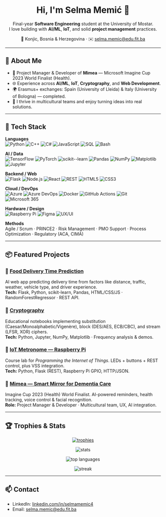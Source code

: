 <h1 align="center">Hi, I'm Selma Memić 👋</h1>

<p align="center">
Final-year <b>Software Engineering</b> student at the University of Mostar.<br/>
I love building with <b>AI/ML</b>, <b>IoT</b>, and solid <b>project management</b> practices.
</p>

<p align="center">
  📍 Konjic, Bosnia & Herzegovina · ✉️ <a href="mailto:selma.memic@edu.fit.ba">selma.memic@edu.fit.ba</a>
</p>

---

## 🚀 About Me
- 🎯 Project Manager & Developer of <b>Mimea</b> — Microsoft Imagine Cup 2023 World Finalist (Health).
- 🌐 Experience across <b>AI/ML</b>, <b>IoT</b>, <b>Cryptography</b>, and <b>Web Development</b>.
- 🌍 Erasmus+ exchanges: Spain (University of Lleida) & Italy (University of Bologna) — completed.
- 🤝 I thrive in multicultural teams and enjoy turning ideas into real solutions.

---

## 🧰 Tech Stack

**Languages**  
![Python](https://img.shields.io/badge/Python-3776AB?logo=python&logoColor=white)
![C++](https://img.shields.io/badge/C%2B%2B-00599C?logo=cplusplus&logoColor=white)
![C#](https://img.shields.io/badge/C%23-239120?logo=csharp&logoColor=white)
![JavaScript](https://img.shields.io/badge/JavaScript-F7DF1E?logo=javascript&logoColor=black)
![SQL](https://img.shields.io/badge/SQL-4479A1?logo=postgresql&logoColor=white)
![Bash](https://img.shields.io/badge/Bash-121011?logo=gnu-bash&logoColor=white)

**AI / Data**  
![TensorFlow](https://img.shields.io/badge/TensorFlow-FF6F00?logo=tensorflow&logoColor=white)
![PyTorch](https://img.shields.io/badge/PyTorch-EE4C2C?logo=pytorch&logoColor=white)
![scikit--learn](https://img.shields.io/badge/scikit--learn-F7931E?logo=scikitlearn&logoColor=white)
![Pandas](https://img.shields.io/badge/Pandas-150458?logo=pandas&logoColor=white)
![NumPy](https://img.shields.io/badge/NumPy-013243?logo=numpy&logoColor=white)
![Matplotlib](https://img.shields.io/badge/Matplotlib-11557C?logo=plotly&logoColor=white)
![Jupyter](https://img.shields.io/badge/Jupyter-F37626?logo=jupyter&logoColor=white)

**Backend / Web**  
![Flask](https://img.shields.io/badge/Flask-000?logo=flask&logoColor=white)
![Node.js](https://img.shields.io/badge/Node.js-339933?logo=node.js&logoColor=white)
![React](https://img.shields.io/badge/React-20232A?logo=react&logoColor=61DAFB)
![REST](https://img.shields.io/badge/REST-02569B?logo=fastapi&logoColor=white)
![HTML5](https://img.shields.io/badge/HTML5-E34F26?logo=html5&logoColor=white)
![CSS3](https://img.shields.io/badge/CSS3-1572B6?logo=css3&logoColor=white)

**Cloud / DevOps**  
![Azure](https://img.shields.io/badge/Azure-0078D4?logo=microsoftazure&logoColor=white)
![Azure DevOps](https://img.shields.io/badge/Azure%20DevOps-0078D7?logo=azuredevops&logoColor=white)
![Docker](https://img.shields.io/badge/Docker-2496ED?logo=docker&logoColor=white)
![GitHub Actions](https://img.shields.io/badge/GitHub%20Actions-2088FF?logo=githubactions&logoColor=white)
![Git](https://img.shields.io/badge/Git-F05032?logo=git&logoColor=white)
![Microsoft 365](https://img.shields.io/badge/Microsoft%20365-EE3A24?logo=microsoft&logoColor=white)

**Hardware / Design**  
![Raspberry Pi](https://img.shields.io/badge/Raspberry%20Pi-A22846?logo=raspberrypi&logoColor=white)
![Figma](https://img.shields.io/badge/Figma-F24E1E?logo=figma&logoColor=white)
![UX/UI](https://img.shields.io/badge/UX%2FUI-000000?logo=adobexd&logoColor=white)

**Methods**  
Agile / Scrum · PRINCE2 · Risk Management · PMO Support · Process Optimization · Regulatory (ACA, CIMA)

---

## 📦 Featured Projects

### 🔹 <a href="https://github.com/Selms4/food-delivery-time-prediction">Food Delivery Time Prediction</a>
AI web app predicting delivery time from factors like distance, traffic, weather, vehicle type, and driver experience.  
<b>Tech:</b> Flask, Python, scikit-learn, Pandas, HTML/CSS/JS · RandomForestRegressor · REST API.

### 🔹 <a href="https://github.com/Selms4/cryptography">Cryptography</a>
Educational notebooks implementing substitution (Caesar/Monoalphabetic/Vigenère), block (DES/AES, ECB/CBC), and stream (LFSR, XOR) ciphers.  
<b>Tech:</b> Python, Jupyter, NumPy, Matplotlib · Frequency analysis & demos.

### 🔹 <a href="https://github.com/Selms4/IOT_Metronome">IoT Metronome — Raspberry Pi</a>
Course lab for <i>Programming the Internet of Things</i>. LEDs + buttons + REST control, plus VSS integration.  
<b>Tech:</b> Python, Flask (REST), Raspberry Pi GPIO, HTTP/JSON.  

### 🔹 <a href="https://imaginecup.microsoft.com/en-us/Team/7a18b04f-99bc-4f47-a262-c962f38373ec">Mimea — Smart Mirror for Dementia Care</a>
Imagine Cup 2023 (Health) World Finalist. AI-powered reminders, health tracking, voice control & facial recognition.  
<b>Role:</b> Project Manager & Developer · Multicultural team, UX, AI integration.

---

## 🏆 Trophies & Stats

<p align="center">
  <a href="https://github.com/ryo-ma/github-profile-trophy">
    <img src="https://github-profile-trophy.vercel.app/?username=Selms4&no-bg=true&no-frame=true&margin-w=10" alt="trophies" />
  </a>
</p>

<p align="center">
  <img src="https://github-readme-stats.vercel.app/api?username=Selms4&show_icons=true&include_all_commits=true&rank_icon=github&hide=issues" alt="stats" />
</p>

<p align="center">
  <img src="https://github-readme-stats.vercel.app/api/top-langs/?username=Selms4&layout=compact&langs_count=8" alt="top languages" />
</p>

<p align="center">
  <img src="https://streak-stats.demolab.com?user=Selms4&hide_border=true" alt="streak" />
</p>

---

## 📫 Contact
- LinkedIn: <a href="https://www.linkedin.com/in/selmamemic4/">linkedin.com/in/selmamemic4</a>  
- Email: <a href="mailto:selma.memic@edu.fit.ba">selma.memic@edu.fit.ba</a>
